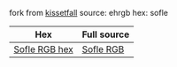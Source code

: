 fork from [kissetfall](https://github.com/kissetfall/keymap_hub)
source: ehrgb
hex: sofle

| Hex           | Full source |
| --------------| ----------- |
| [Sofle RGB hex](https://github.com/kissetfall/keymap_hub/tree/main/sofle)| [Sofle RGB](https://github.com/kissetfall/qmk_firmware/tree/master/keyboards/sofle/keymaps/ehrgb)
